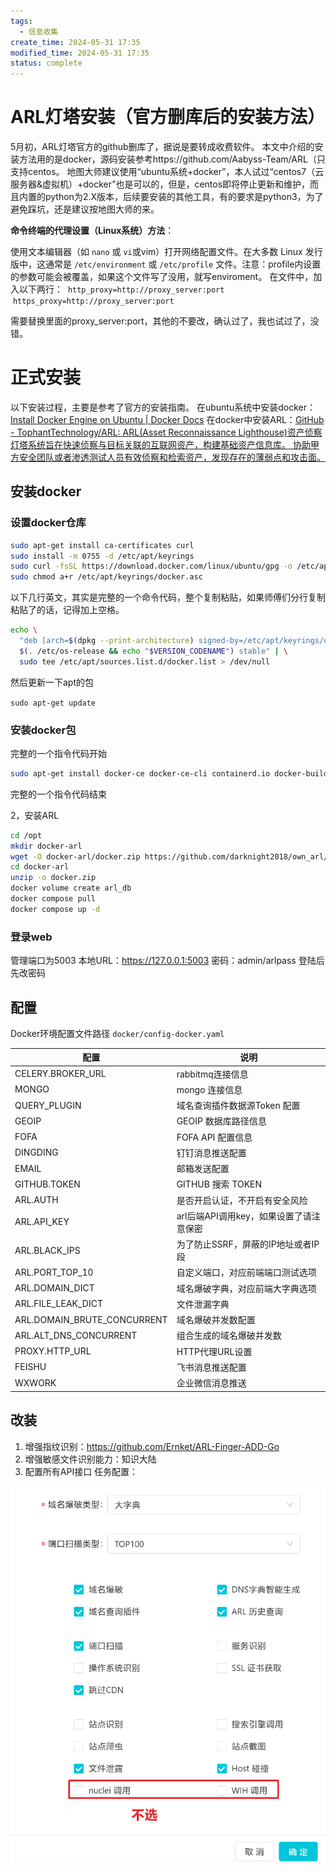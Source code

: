 ```yaml
---
tags:
  - 信息收集
create_time: 2024-05-31 17:35
modified_time: 2024-05-31 17:35
status: complete
---
```

# ARL灯塔安装（官方删库后的安装方法）

5月初，ARL灯塔官方的github删库了，据说是要转成收费软件。
本文中介绍的安装方法用的是docker，源码安装参考https://github.com/Aabyss-Team/ARL（只支持centos。
地图大师建议使用“ubuntu系统+docker”，本人试过“centos7（云服务器&虚拟机）+docker”也是可以的，但是，centos即将停止更新和维护，而且内置的python为2.X版本，后续要安装的其他工具，有的要求是python3，为了避免踩坑，还是建议按地图大师的来。

**命令终端的代理设置（Linux系统）方法**：

使用文本编辑器（如 `nano` 或 `vi`或vim）打开网络配置文件。在大多数 Linux 发行版中，这通常是 `/etc/environment` 或 `/etc/profile` 文件。注意：profile内设置的参数可能会被覆盖，如果这个文件写了没用，就写enviroment。
在文件中，加入以下两行：
 `http_proxy=http://proxy_server:port`  
 `https_proxy=http://proxy_server:port`

需要替换里面的proxy_server:port，其他的不要改，确认过了，我也试过了，没错。

# 正式安装

以下安装过程，主要是参考了官方的安装指南。 
在ubuntu系统中安装docker：[Install Docker Engine on Ubuntu | Docker Docs](https://docs.docker.com/engine/install/ubuntu/#installation-methods)
在docker中安装ARL：[GitHub - TophantTechnology/ARL: ARL(Asset Reconnaissance Lighthouse)资产侦察灯塔系统旨在快速侦察与目标关联的互联网资产，构建基础资产信息库。 协助甲方安全团队或者渗透测试人员有效侦察和检索资产，发现存在的薄弱点和攻击面。](https://github.com/TophantTechnology/ARL?tab=readme-ov-file#docker-%E5%90%AF%E5%8A%A8)   


## 安装docker

### 设置docker仓库
```bash
sudo apt-get install ca-certificates curl
sudo install -m 0755 -d /etc/apt/keyrings
sudo curl -fsSL https://download.docker.com/linux/ubuntu/gpg -o /etc/apt/keyrings/docker.asc
sudo chmod a+r /etc/apt/keyrings/docker.asc
```

以下几行英文，其实是完整的一个命令代码，整个复制粘贴，如果师傅们分行复制粘贴了的话，记得加上空格。
```bash
echo \
  "deb [arch=$(dpkg --print-architecture) signed-by=/etc/apt/keyrings/docker.asc] https://download.docker.com/linux/ubuntu \
  $(. /etc/os-release && echo "$VERSION_CODENAME") stable" | \
  sudo tee /etc/apt/sources.list.d/docker.list > /dev/null
```

然后更新一下apt的包

`sudo apt-get update`

### 安装docker包

完整的一个指令代码开始

```bash
sudo apt-get install docker-ce docker-ce-cli containerd.io docker-buildx-plugin docker-compose-plugin
```

完整的一个指令代码结束

2，安装ARL
```bash
cd /opt
mkdir docker-arl
wget -O docker-arl/docker.zip https://github.com/darknight2018/own_arl/releases/download/arl/darknight2018.zip
cd docker-arl
unzip -o docker.zip
docker volume create arl_db
docker compose pull
docker compose up -d
```

### 登录web

管理端口为5003
本地URL：https://127.0.0.1:5003
密码：admin/arlpass
登陆后先改密码

## 配置
Docker环境配置文件路径 `docker/config-docker.yaml`

| 配置                          | 说明                       |
| --------------------------- | ------------------------ |
| CELERY.BROKER_URL           | rabbitmq连接信息             |
| MONGO                       | mongo 连接信息               |
| QUERY_PLUGIN                | 域名查询插件数据源Token 配置        |
| GEOIP                       | GEOIP 数据库路径信息            |
| FOFA                        | FOFA API 配置信息            |
| DINGDING                    | 钉钉消息推送配置                 |
| EMAIL                       | 邮箱发送配置                   |
| GITHUB.TOKEN                | GITHUB 搜索 TOKEN          |
| ARL.AUTH                    | 是否开启认证，不开启有安全风险          |
| ARL.API_KEY                 | arl后端API调用key，如果设置了请注意保密 |
| ARL.BLACK_IPS               | 为了防止SSRF，屏蔽的IP地址或者IP段    |
| ARL.PORT_TOP_10             | 自定义端口，对应前端端口测试选项         |
| ARL.DOMAIN_DICT             | 域名爆破字典，对应前端大字典选项         |
| ARL.FILE_LEAK_DICT          | 文件泄漏字典                   |
| ARL.DOMAIN_BRUTE_CONCURRENT | 域名爆破并发数配置                |
| ARL.ALT_DNS_CONCURRENT      | 组合生成的域名爆破并发数             |
| PROXY.HTTP_URL              | HTTP代理URL设置              |
| FEISHU                      | 飞书消息推送配置                 |
| WXWORK                      | 企业微信消息推送                 |

## 改装

1. 增强指纹识别：https://github.com/Ernket/ARL-Finger-ADD-Go
2. 增强敏感文件识别能力：知识大陆
3. 配置所有API接口
任务配置：

![](../../_Attachment/arl灯塔.assets/image-20240606173908348.png)



